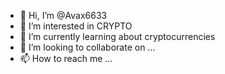 - 👋 Hi, I’m @Avax6633
- 👀 I’m interested in CRYPTO 
- 🌱 I’m currently learning about cryptocurrencies 
- 💞️ I’m looking to collaborate on ...
- 📫 How to reach me ...

<!---
Avax6633/Avax6633 is a ✨ special ✨ repository because its `README.md` (this file) appears on your GitHub profile.
You can click the Preview link to take a look at your changes.
--->
